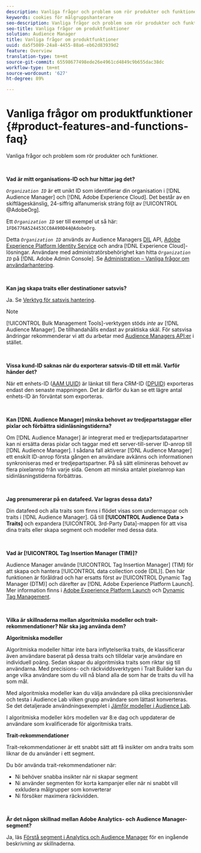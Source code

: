 ```yaml
---
description: Vanliga frågor och problem som rör produkter och funktioner.
keywords: cookies för målgruppshanterare
seo-description: Vanliga frågor och problem som rör produkter och funktioner.
seo-title: Vanliga frågor om produktfunktioner
solution: Audience Manager
title: Vanliga frågor om produktfunktioner
uuid: da5f5089-24a8-4455-88a6-eb62d83939d2
feature: Overview
translation-type: tm+mt
source-git-commit: 65598677498ede26e4961cd4849c9b655dac38dc
workflow-type: tm+mt
source-wordcount: '627'
ht-degree: 89%

---
```



# Vanliga frågor om produktfunktioner {#product-features-and-functions-faq}

Vanliga frågor och problem som rör produkter och funktioner.

 

<!-- 

faq_features_functions.xml

 -->

**Vad är mitt organisations-ID och hur hittar jag det?**

*`Organization ID`* är ett unikt ID som identifierar din organisation i [!DNL Audience Manager] och [!DNL Adobe Experience Cloud]. Det består av en skiftlägeskänslig, 24-siffrig alfanumerisk sträng följt av [!UICONTROL @AdobeOrg].

Ett *`Organization ID`* ser till exempel ut så här: `1FD6776A524453CC0A490D44@AdobeOrg`.

Detta *`Organization ID`* används av Audience Managers [DIL](../dil/dil-overview.md) API, [Adobe Experience Platform Identity Service](https://docs.adobe.com/content/help/sv-SE/id-service/using/home.html) och andra [!DNL Experience Cloud]-lösningar. Användare med administratörsbehörighet kan hitta *`Organization ID`* på [!DNL Adobe Admin Console]. Se [Administration – Vanliga frågor om användarhantering](https://docs.adobe.com/content/help/sv-SE/core-services/interface/manage-users-and-products/admin-getting-started.html).

 

**Kan jag skapa traits eller destinationer satsvis?**

Ja. Se [Verktyg för satsvis hantering](../reference/bulk-management-tools/bulk-management-intro.md).

>[!NOTE]
>
>[!UICONTROL Bulk Management Tools]-verktygen stöds *inte* av [!DNL Audience Manager]. De tillhandahålls endast av praktiska skäl. För satsvisa ändringar rekommenderar vi att du arbetar med [Audience Managers API:er](../api/api.md) i stället.

 

**Vissa kund-ID saknas när du exporterar satsvis-ID till ett mål. Varför händer det?**

När ett enhets-ID ([AAM UUID](../reference/ids-in-aam.md)) är länkat till flera CRM-ID ([DPUID](../reference/ids-in-aam.md)) exporteras endast den senaste mappningen. Det är därför du kan se ett lägre antal enhets-ID än förväntat som exporteras.

 

**Kan [!DNL Audience Manager] minska behovet av tredjepartstaggar eller pixlar och förbättra sidinläsningstiderna?**

Om [!DNL Audience Manager] är integrerat med er tredjepartsdatapartner kan ni ersätta deras pixlar och taggar med ett server-till-server ID-anrop till [!DNL Audience Manager]. I sådana fall aktiverar [!DNL Audience Manager] ett enskilt ID-anrop första gången en användare avkänns och informationen synkroniseras med er tredjepartspartner. På så sätt elimineras behovet av flera pixelanrop från varje sida. Genom att minska antalet pixelanrop kan sidinläsningstiderna förbättras.

 

**Jag prenumererar på en datafeed. Var lagras dessa data?**

Din datafeed och alla traits som finns i flödet visas som undermappar och traits i [!DNL Audience Manager]. Gå till **[!UICONTROL Audience Data > Traits]** och expandera [!UICONTROL 3rd-Party Data]-mappen för att visa dina traits eller skapa segment och modeller med dessa data.

 

**Vad är [!UICONTROL Tag Insertion Manager (TIM)]?**

Audience Manager använde [!UICONTROL Tag Insertion Manager] (TIM) för att skapa och hantera [!UICONTROL data collection code (DIL)]. Den här funktionen är föråldrad och har ersatts först av [!UICONTROL Dynamic Tag Manager (DTM)] och därefter av [!DNL Adobe Experience Platform Launch]. Mer information finns i [Adobe Experience Platform Launch](https://experienceleague.adobe.com/docs/launch/using/home.html) och [Dynamic Tag Management](https://docs.adobe.com/content/help/sv-SE/dtm/using/dtm-home.html).

 

**Vilka är skillnaderna mellan algoritmiska modeller och trait-rekommendationer? När ska jag använda dem?**

**Algoritmiska modeller**

Algoritmiska modeller hittar inte bara inflytelserika traits, de klassificerar även användare baserat på dessa traits och tilldelar varje användare en individuell poäng. Sedan skapar du algoritmiska traits som riktar sig till användarna. Med precisions- och räckviddsverktygen i Trait Builder kan du ange vilka användare som du vill nå bland alla de som har de traits du vill ha som mål.

Med algoritmiska modeller kan du välja användare på olika precisionsnivåer och testa i Audience Lab vilken grupp användare som lättast konverteras. Se det detaljerade användningsexemplet i [Jämför modeller i Audience Lab](../features/audience-lab/audience-lab-use-cases.md#compare-models).

I algoritmiska modeller körs modellen var 8:e dag och uppdaterar de användare som kvalificerade för algoritmiska traits.

**Trait-rekommendationer**

Trait-rekommendationer är ett snabbt sätt att få insikter om andra traits som liknar de du använder i ett segment.

Du bör använda trait-rekommendationer när:

* Ni behöver snabba insikter när ni skapar segment
* Ni använder segmenten för korta kampanjer eller när ni snabbt vill exkludera målgrupper som konverterar
* Ni försöker maximera räckvidden.

 

**Är det någon skillnad mellan Adobe Analytics- och Audience Manager-segment?**

Ja, läs [Förstå segment i Analytics och Audience Manager](https://docs.adobe.com/content/help/sv-SE/analytics/integration/audience-analytics/audience-analytics-workflow/aam-analytics-segments.html) för en ingående beskrivning av skillnaderna.
